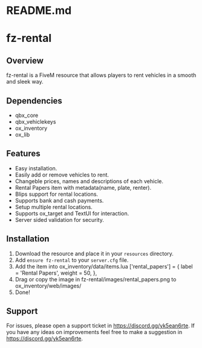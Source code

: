 # README.md

# fz-rental

## Overview
fz-rental is a FiveM resource that allows players to rent vehicles in a smooth and sleek way.

## Dependencies
- qbx_core
- qbx_vehiclekeys
- ox_inventory
- ox_lib

## Features
- Easy installation.
- Easily add or remove vehicles to rent.
- Changeble prices, names and descriptions of each vehicle.
- Rental Papers item with metadata(name, plate, renter).
- Blips support for rental locations.
- Supports bank and cash payments.
- Setup multiple rental locations.
- Supports ox_target and TextUI for interaction.
- Server sided validation for security.

## Installation
1. Download the resource and place it in your `resources` directory.
2. Add `ensure fz-rental` to your `server.cfg` file.
3. Add the item into ox_inventory/data/items.lua
    ['rental_papers'] = {
        label = 'Rental Papers',
        weight = 50,
    },
4. Drag or copy the image in fz-rental/images/rental_papers.png to ox_inventory/web/images/
5. Done!

## Support
For issues, please open a support ticket in https://discord.gg/yk5ean6rte.
If you have any ideas on improvements feel free to make a suggestion in https://discord.gg/yk5ean6rte.